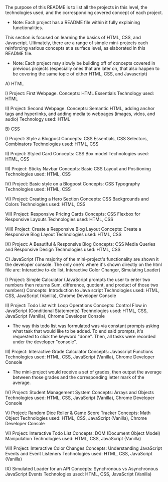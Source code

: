 The purpose of this README is to list all the projects in this level, the technologies used, and the corresponding covered concept of each project.

* Note: Each project has a README file within it fully explaining functionalities.

This section is focused on learning the basics of HTML, CSS, and Javascript. Ultimately, there are a range of simple mini-projects each reinforcing various concepts at a surface level, as elaborated in this README file.

* Note: Each project may slowly be building off of concepts covered in previous projects (especially ones that are later on, that also happen to be covering the same topic of either HTML, CSS, and Javascript)

A) HTML

I) Project: First Webpage. 
Concepts: HTML Essentials
Technology used: HTML

II) Project: Second Webpage.
Concepts: Semantic HTML, adding anchor tags and hyperlinks, and adding media to webpages (images, vidos, and audio)
Technology used: HTML

B) CSS

I) Project: Style a Blogpost
Concepts: CSS Essentials, CSS Selectors, Combinators
Technologies used: HTML, CSS

II) Project: Styled Card
Concepts: CSS Box model
Technologies used: HTML, CSS

III) Project: Sticky Navbar
Concepts: Basic CSS Layout and Positioning
Technologies used: HTML, CSS

IV) Project: Basic style on a Blogpost
Concepts: CSS Typography
Technologies used: HTML, CSS

VI) Project: Creating a Hero Section 
Concepts: CSS Backgrounds and Colors
Technologies used: HTML, CSS

VII) Project: Responsive Pricing Cards
Concepts: CSS Flexbox for Responsive Layouts
Technologies used: HTML, CSS

VIII) Project: Create a Responsive Blog Layout
Concepts: Create a Responsive Blog Layout
Technologies used: HTML, CSS

IX) Project: A Beautiful & Responsive Blog
Concepts: CSS Media Queries and Responsive Design
Technologies used: HTML, CSS

C) JavaScript (The majority of the mini-project's functionality are shown it the developer console. The only one's where it's shown directly on the html file are: Interactive to-do list, Interactive Color Changer, Simulating Loader)

I) Project: Simple Calculator (JavaScript prompts the user to enter two numbers then returns Sum, difference, quotient, and product of those two numbers)
Concepts: Introduction to Java script
Technologies used: HTML, CSS, JavaScript (Vanilla), Chrome Developer Console

II) Project: Todo List with Loop Operations
Concepts: Control Flow in JavaScript (Conditional Statements)
Technologies used: HTML, CSS, JavaScript (Vanilla), Chrome Developer Console

* The way this todo list was formulated was via constant prompts asking what task that would like to be added. To end said prompts, it's requested to click the keyword "done". Then, all tasks were recorded under the developer "console".

III) Project: Interactive Grade Calculator
Concepts: Javascript Functions
Technologies used: HTML, CSS, JavaScript (Vanilla), Chrome Developer Console

* The mini-project would receive a set of grades, then output the average between those grades and the corresponding letter mark of the average.

IV) Project: Student Management System
Concepts: Arrays and Objects
Technologies used: HTML, CSS, JavaScript (Vanilla), Chrome Developer Console

V) Project: Random Dice Roller & Game Score Tracker
Concepts: Math Object
Technologies used: HTML, CSS, JavaScript (Vanilla), Chrome Developer Console

VI) Project: Interactive Todo List
Concepts: DOM (Document Object Model) Manipulation
Technologies used: HTML, CSS, JavaScript (Vanilla)

VII) Project: Interactive Color Changes
Concepts: Understanding JavaScript Events and Event Listeners
Technologies used: HTML, CSS, JavaScript (Vanilla)

IX) Simulated Loader for an API
Concepts: Synchronous vs Asynchronous JavaScript Events
Technologies used: HTML, CSS, JavaScript (Vanilla)